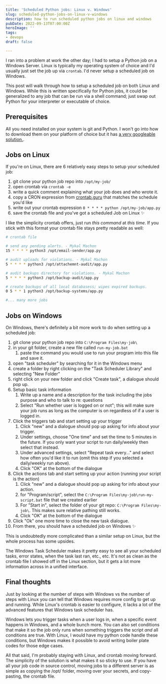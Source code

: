 ```yaml
---
title: 'Scheduled Python jobs: Linux v. Windows'
slug: scheduled-python-jobs-on-linux-v-windows
description: how to run scheduled python jobs on linux and windows
pubDate: 2022-09-13T07:00:00Z
heroImage: ''
tags:
- devops
draft: false

---
```

I ran into a problem at work the other day; I had to setup a Python job on a Windows Server. Linux is typically my operating system of choice and I'd usually just set the job up via `crontab`.  I'd never setup a scheduled job on Windows. 

This post will walk through how to setup a scheduled job on both Linux and Windows. While this is written specifically for Python jobs, it could be generalized to any job that can be run via a shell command; just swap out Python for your interpreter or executable of choice.

## Prerequisites

All you need installed on your system is git and Python. I won't go into how to download them on your platform of choice but it has [a very googleable solution.](https://letmegooglethat.com/?q=how+to+install+python+on+linux).

## Jobs on Linux

If you're on Linux, there are 6 relatively easy steps to setup your scheduled job:

1. git clone your python job repo into `/opt/my-job/`
2. open crontab via `crontab -e`
3. write a quick comment explaining what your job does and who wrote it.
4. copy a CRON expression from [crontab.guru](https://crontab.guru) that matches the schedule you'd like
5. write out your crontab expression `0 * * * * python /opt/my-job/app.py`
6. save the crontab file and you've got a scheduled Job on Linux ✨

I like the simplicity crontab offers, just run _this command_ at _this time_. If you stick with this format your crontab file stays pretty readable as well:

```bash
# crontab file

# send any pending alerts. - Mykal Machon
15 * * * * python3 /opt/email-sender/app.py

# audit uploads for violations. - Mykal Machon
5 * * * * python3 /opt/attachemnt-audit/app.py

# audit backups directory for violations. - Mykal Machon
5 * * * * python3 /opt/backup-audit/app.py

# create backups of all local databasess; wipes expired backups.
0 5 * * 1 python3 /opt/backup-systems/app.py

#... many more jobs
```

## Jobs on Windows

On Windows, there's definitely a bit more work to do when setting up a scheduled job:

 1. git clone your python job repo into `C:\Program Files\my-job\`
 2. in your git folder, create a new file called `run-my-job.bat`
    1. paste the command you would use to run your program into this file and save it.
 3. open "task scheduler" by searching for it in the Windows menu
 4. create a folder by right clicking on the "Task Scheduler Library" and selecting "New Folder"
 5. right click on your new folder and click "Create task", a dialogue should pop up.
 6. Setup basic task information
    1. Write up a name and a description for the task including the jobs purpose and who to talk to re: questions
    2. Select "Run whether user is logged on or not"; this will make sure your job runs as long as the computer is on regardless of if a user is logged in.
 7. Click the triggers tab and start setting up your trigger
    1. Click "new" and a dialogue should pop up asking for info about your trigger.
    2. Under settings, choose "One time" and set the time to 5 minutes in the future. If you only want your script to run daily/weekly then select that instead.
    3. Under advanced settings, select "Repeat task every..." and select how often you'd like it to run (omit this step if you selected a daily/weekly run above).
    4. Click "OK" at the bottom of the dialogue
 8. Click the actions tab and start setting up your action (running your script is the action)
    1. Click "new" and a dialogue should pop up asking for info about your action.
    2. for "Program/script", select the `C:\Program Files\my-job\run-my-script.bat` file that we created earlier
    3. For "Start in", select the folder of your git repo: `C:\Program Files\my-job\`. This makes sure relative pathing still works.
    4. Click "OK" at the bottom of the dialogue
 9. Click "Ok" one more time to close the new task dialogue.
10. From there, you should have a scheduled job on Windows ✨

This is undoubtedly more complicated than a similar setup on Linux, but the whole process has some upsides. 

The Windows Task Scheduler makes it pretty easy to see all your scheduled tasks, error states, when the task last ran, etc., etc. It's not as clean as the crontab file I showed off in the Linux section, but it gets a lot more information across in a unified interface.

## Final thoughts

Just by looking at the number of steps with Windows vs the number of steps with Linux you can tell that Windows requires more config to get up and running. While Linux's crontab is easier to configure, it lacks a lot of the advanced features that Windows task scheduler has.

Windows lets you trigger tasks when a user logs in, when a specific event happens in Windows, and a whole bunch more. You can also set conditions that make it so the job only runs when something triggers the script _and_ all conditions are true. With Linux, I would have my python code handle these conditions, but Windows makes it possible to avoid writing boiler plate codes for those edge cases.

All that said, I'm probably staying with Linux, and crontab moving forward. The simplicity of the solution is what makes it so sticky to use. If you have all your job code in source control, moving jobs to a different server is as simple as copying the /opt/ folder, moving over your secrets, and copy-pasting, the crontab file.
